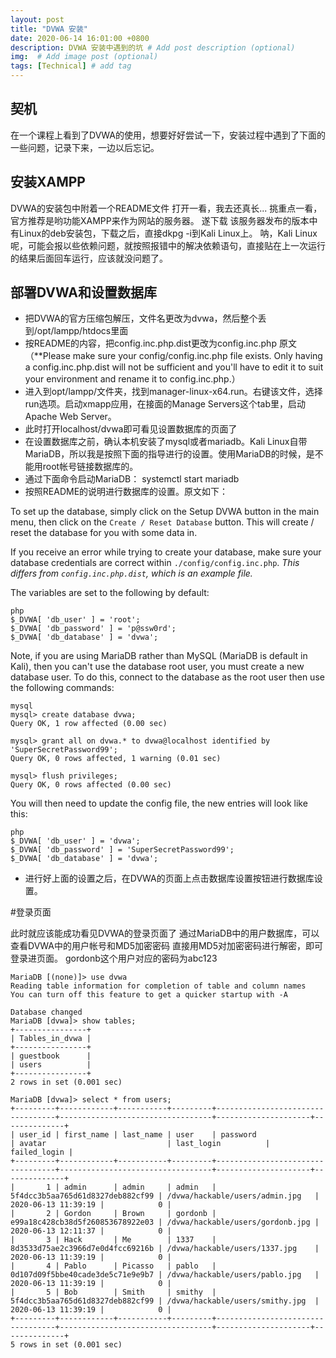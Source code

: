 ```yaml
---
layout: post
title: "DVWA 安装"
date: 2020-06-14 16:01:00 +0800
description: DVWA 安装中遇到的坑 # Add post description (optional)
img:  # Add image post (optional)
tags: [Technical] # add tag
---
```



## 契机

在一个课程上看到了DVWA的使用，想要好好尝试一下，安装过程中遇到了下面的一些问题，记录下来，一边以后忘记。

## 安装XAMPP

DVWA的安装包中附着一个README文件
打开一看，我去还真长...
挑重点一看，官方推荐是哟功能XAMPP来作为网站的服务器。
遂下载
该服务器发布的版本中有Linux的deb安装包，下载之后，直接dkpg -i到Kali Linux上。
呐，Kali Linux呢，可能会报以些依赖问题，就按照报错中的解决依赖语句，直接贴在上一次运行的结果后面回车运行，应该就没问题了。

## 部署DVWA和设置数据库

* 把DVWA的官方压缩包解压，文件名更改为dvwa，然后整个丢到/opt/lampp/htdocs里面
* 按README的内容，把config.inc.php.dist更改为config.inc.php
原文（**Please make sure your config/config.inc.php file exists. Only having a config.inc.php.dist will not be sufficient and you'll have to edit it to suit your environment and rename it to config.inc.php.）
* 进入到opt/lampp/文件夹，找到manager-linux-x64.run。右键该文件，选择run选项。启动xmapp应用，在接面的Manage Servers这个tab里，启动Apache Web Server。
* 此时打开localhost/dvwa即可看见设置数据库的页面了
* 在设置数据库之前，确认本机安装了mysql或者mariadb。Kali Linux自带MariaDB，所以我是按照下面的指导进行的设置。使用MariaDB的时候，是不能用root帐号链接数据库的。
* 通过下面命令启动MariaDB：
systemctl start mariadb
* 按照README的说明进行数据库的设置。原文如下：

To set up the database, simply click on the Setup DVWA button in the main menu, then click on the `Create / Reset Database` button. This will create / reset the database for you with some data in.

If you receive an error while trying to create your database, make sure your database credentials are correct within `./config/config.inc.php`. *This differs from `config.inc.php.dist`, which is an example file.*

The variables are set to the following by default:
```
php
$_DVWA[ 'db_user' ] = 'root';
$_DVWA[ 'db_password' ] = 'p@ssw0rd';
$_DVWA[ 'db_database' ] = 'dvwa';
```

Note, if you are using MariaDB rather than MySQL (MariaDB is default in Kali), then you can't use the database root user, you must create a new database user. To do this, connect to the database as the root user then use the following commands:
```
mysql
mysql> create database dvwa;
Query OK, 1 row affected (0.00 sec)

mysql> grant all on dvwa.* to dvwa@localhost identified by 'SuperSecretPassword99';
Query OK, 0 rows affected, 1 warning (0.01 sec)

mysql> flush privileges;
Query OK, 0 rows affected (0.00 sec)
```
You will then need to update the config file, the new entries will look like this:
```
php
$_DVWA[ 'db_user' ] = 'dvwa';
$_DVWA[ 'db_password' ] = 'SuperSecretPassword99';
$_DVWA[ 'db_database' ] = 'dvwa';
```
* 进行好上面的设置之后，在DVWA的页面上点击数据库设置按钮进行数据库设置。

#登录页面

此时就应该能成功看见DVWA的登录页面了
通过MariaDB中的用户数据库，可以查看DVWA中的用户帐号和MD5加密密码
直接用MD5对加密密码进行解密，即可登录进页面。
gordonb这个用户对应的密码为abc123
```
MariaDB [(none)]> use dvwa
Reading table information for completion of table and column names
You can turn off this feature to get a quicker startup with -A

Database changed
MariaDB [dvwa]> show tables;
+----------------+
| Tables_in_dvwa |
+----------------+
| guestbook      |
| users          |
+----------------+
2 rows in set (0.001 sec)

MariaDB [dvwa]> select * from users;
+---------+------------+-----------+---------+----------------------------------+----------------------------------+---------------------+--------------+
| user_id | first_name | last_name | user    | password                         | avatar                           | last_login          | failed_login |
+---------+------------+-----------+---------+----------------------------------+----------------------------------+---------------------+--------------+
|       1 | admin      | admin     | admin   | 5f4dcc3b5aa765d61d8327deb882cf99 | /dvwa/hackable/users/admin.jpg   | 2020-06-13 11:39:19 |            0 |
|       2 | Gordon     | Brown     | gordonb | e99a18c428cb38d5f260853678922e03 | /dvwa/hackable/users/gordonb.jpg | 2020-06-13 12:11:37 |            0 |
|       3 | Hack       | Me        | 1337    | 8d3533d75ae2c3966d7e0d4fcc69216b | /dvwa/hackable/users/1337.jpg    | 2020-06-13 11:39:19 |            0 |
|       4 | Pablo      | Picasso   | pablo   | 0d107d09f5bbe40cade3de5c71e9e9b7 | /dvwa/hackable/users/pablo.jpg   | 2020-06-13 11:39:19 |            0 |
|       5 | Bob        | Smith     | smithy  | 5f4dcc3b5aa765d61d8327deb882cf99 | /dvwa/hackable/users/smithy.jpg  | 2020-06-13 11:39:19 |            0 |
+---------+------------+-----------+---------+----------------------------------+----------------------------------+---------------------+--------------+
5 rows in set (0.001 sec)
```

